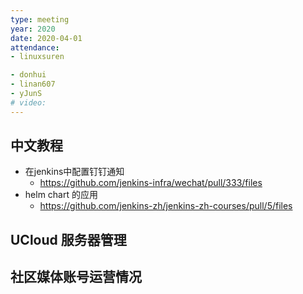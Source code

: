 ```yaml
---
type: meeting
year: 2020
date: 2020-04-01
attendance:
- linuxsuren

- donhui
- linan607
- yJunS
# video: 
---
```


## 中文教程

* 在jenkins中配置钉钉通知
    * https://github.com/jenkins-infra/wechat/pull/333/files
* helm chart 的应用
    * https://github.com/jenkins-zh/jenkins-zh-courses/pull/5/files

## UCloud 服务器管理

## 社区媒体账号运营情况
